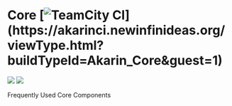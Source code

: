 # Core  [![TeamCity CI](https://akarinci.newinfinideas.org/app/rest/builds/buildType(id:Akarin_Core)/statusIcon)](https://akarinci.newinfinideas.org/viewType.html?buildTypeId=Akarin_Core&guest=1)

![](https://img.shields.io/github/languages/code-size/akarincli/Core.svg?style=flat) ![](https://img.shields.io/github/repo-size/akarincli/Core.svg?style=flat)

Frequently Used Core Components
